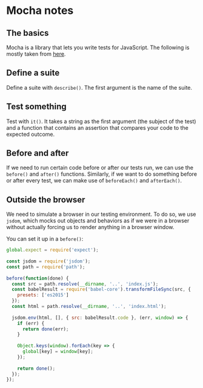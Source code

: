 # Mocha notes

## The basics

Mocha is a library that lets you write tests for JavaScript. The following is mostly taken from [here](https://github.com/learn-co-students/javascript-intro-to-mocha-v-000).

## Define a suite

Define a suite with `describe()`. The first argument is the name of the suite.

## Test something

Test with `it()`. It takes a string as the first argument (the subject of the test) and a function that contains an assertion that compares your code to the expected outcome.

## Before and after

If we need to run certain code before or after our tests run, we can use the `before()` and `after()` functions. Similarly, if we want to do something before or after every test, we can make use of `beforeEach()` and `afterEach()`.

## Outside the browser

We need to simulate a browser in our testing environment. To do so, we use `jsdom`, which mocks out objects and behaviors as if we were in a browser without actually forcing us to render anything in a browser window.

You can set it up in a `before()`:

```js
global.expect = require('expect');
 
const jsdom = require('jsdom');
const path = require('path');
 
before(function(done) {
  const src = path.resolve(__dirname, '..', 'index.js');
  const babelResult = require('babel-core').transformFileSync(src, {
    presets: ['es2015']
  });
  const html = path.resolve(__dirname, '..', 'index.html');
 
  jsdom.env(html, [], { src: babelResult.code }, (err, window) => {
    if (err) {
      return done(err);
    }
 
    Object.keys(window).forEach(key => {
      global[key] = window[key];
    });
 
    return done();
  });
});
```